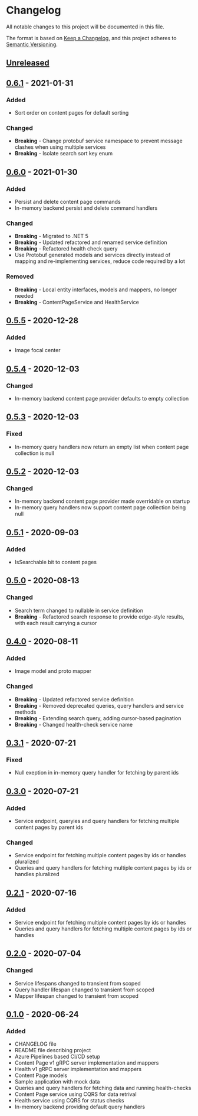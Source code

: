 # Changelog

All notable changes to this project will be documented in this file.

The format is based on [Keep a Changelog](https://keepachangelog.com/en/1.0.0/),
and this project adheres to [Semantic Versioning](https://semver.org/spec/v2.0.0.html).

## [Unreleased]

## [0.6.1] - 2021-01-31

### Added

- Sort order on content pages for default sorting

### Changed

- **Breaking** - Change protobuf service namespace to prevent message clashes when using multiple services
- **Breaking** - Isolate search sort key enum

## [0.6.0] - 2021-01-30

### Added

- Persist and delete content page commands
- In-memory backend persist and delete command handlers

### Changed

- **Breaking** - Migrated to .NET 5
- **Breaking** - Updated refactored and renamed service definition
- **Breaking** - Refactored health check query
- Use Protobuf generated models and services directly instead of mapping and re-implementing services, reduce code required by a lot

### Removed

- **Breaking** - Local entity interfaces, models and mappers, no longer needed
- **Breaking** - ContentPageService and HealthService

## [0.5.5] - 2020-12-28

### Added

- Image focal center

## [0.5.4] - 2020-12-03

### Changed

- In-memory backend content page provider defaults to empty collection

## [0.5.3] - 2020-12-03

### Fixed

- In-memory query handlers now return an empty list when content page collection is null

## [0.5.2] - 2020-12-03

### Changed

- In-memory backend content page provider made overridable on startup
- In-memory query handlers now support content page collection being null

## [0.5.1] - 2020-09-03

### Added

- IsSearchable bit to content pages

## [0.5.0] - 2020-08-13

### Changed

- Search term changed to nullable in service definition
- **Breaking** - Refactored search response to provide edge-style results, with each result carrying a cursor

## [0.4.0] - 2020-08-11

### Added

- Image model and proto mapper

### Changed

- **Breaking** - Updated refactored service definition
- **Breaking** - Removed deprecated queries, query handlers and service methods
- **Breaking** - Extending search query, adding cursor-based pagination
- **Breaking** - Changed health-check service name

## [0.3.1] - 2020-07-21

### Fixed

- Null exeption in in-memory query handler for fetching by parent ids

## [0.3.0] - 2020-07-21

### Added

- Service endpoint, queryies and query handlers for fetching multiple content pages by parent ids

### Changed

- Service endpoint for fetching multiple content pages by ids or handles pluralized
- Queries and query handlers for fetching multiple content pages by ids or handles pluralized

## [0.2.1] - 2020-07-16

### Added

- Service endpoint for fetching multiple content pages by ids or handles
- Queries and query handlers for fetching multiple content pages by ids or handles

## [0.2.0] - 2020-07-04

### Changed

- Service lifespans changed to transient from scoped
- Query handler lifespan changed to transient from scoped
- Mapper lifespan changed to transient from scoped

## [0.1.0] - 2020-06-24

### Added

- CHANGELOG file
- README file describing project
- Azure Pipelines based CI/CD setup
- Content Page v1 gRPC server implementation and mappers
- Health v1 gRPC server implementation and mappers
- Content Page models
- Sample application with mock data
- Queries and query handlers for fetching data and running health-checks
- Content Page service using CQRS for data retrival
- Health service using CQRS for status checks
- In-memory backend providing default query handlers

[unreleased]: https://github.com/SorenA/lightops-commerce-services-content-page/compare/0.6.1...develop
[0.6.1]: https://github.com/SorenA/lightops-commerce-services-content-page/tree/0.6.1
[0.6.0]: https://github.com/SorenA/lightops-commerce-services-content-page/tree/0.6.0
[0.5.5]: https://github.com/SorenA/lightops-commerce-services-content-page/tree/0.5.5
[0.5.4]: https://github.com/SorenA/lightops-commerce-services-content-page/tree/0.5.4
[0.5.3]: https://github.com/SorenA/lightops-commerce-services-content-page/tree/0.5.3
[0.5.2]: https://github.com/SorenA/lightops-commerce-services-content-page/tree/0.5.2
[0.5.1]: https://github.com/SorenA/lightops-commerce-services-content-page/tree/0.5.1
[0.5.0]: https://github.com/SorenA/lightops-commerce-services-content-page/tree/0.5.0
[0.4.0]: https://github.com/SorenA/lightops-commerce-services-content-page/tree/0.4.0
[0.3.1]: https://github.com/SorenA/lightops-commerce-services-content-page/tree/0.3.1
[0.3.0]: https://github.com/SorenA/lightops-commerce-services-content-page/tree/0.3.0
[0.2.1]: https://github.com/SorenA/lightops-commerce-services-content-page/tree/0.2.1
[0.2.0]: https://github.com/SorenA/lightops-commerce-services-content-page/tree/0.2.0
[0.1.0]: https://github.com/SorenA/lightops-commerce-services-content-page/tree/0.1.0
